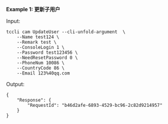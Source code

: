 **Example 1: 更新子用户**



Input: 

```
tccli cam UpdateUser --cli-unfold-argument  \
    --Name test124 \
    --Remark test \
    --ConsoleLogin 1 \
    --Password test123456 \
    --NeedResetPassword 0 \
    --PhoneNum 10086 \
    --CountryCode 86 \
    --Email 123%40qq.com
```

Output: 
```
{
    "Response": {
        "RequestId": "b46d2afe-6893-4529-bc96-2c82d9214957"
    }
}
```

